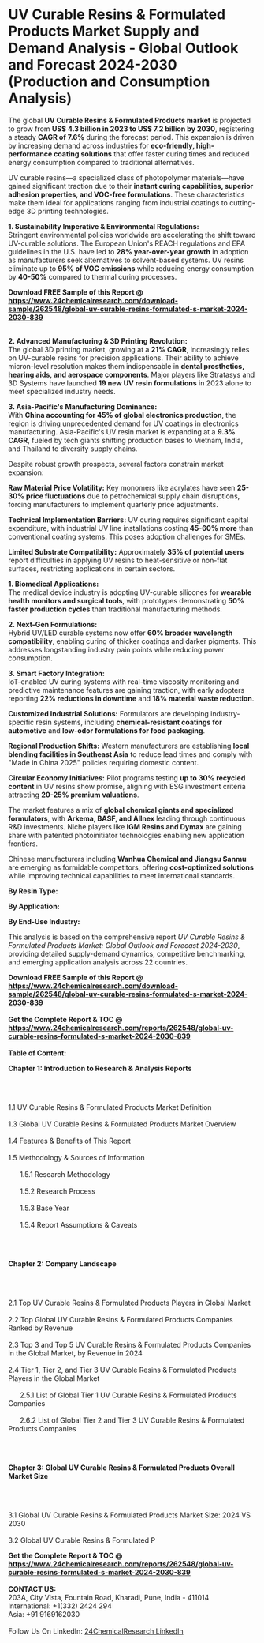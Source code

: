 <h1>UV Curable Resins &amp; Formulated Products Market Supply and Demand Analysis - Global Outlook and Forecast 2024-2030 (Production and Consumption Analysis)</h1><p>The global <strong>UV Curable Resins &amp; Formulated Products market</strong> is projected to grow from <strong>US$ 4.3 billion in 2023 to US$ 7.2 billion by 2030</strong>, registering a steady <strong>CAGR of 7.6%</strong> during the forecast period. This expansion is driven by increasing demand across industries for <strong>eco-friendly, high-performance coating solutions</strong> that offer faster curing times and reduced energy consumption compared to traditional alternatives.</p><p>UV curable resins—a specialized class of photopolymer materials—have gained significant traction due to their <strong>instant curing capabilities, superior adhesion properties, and VOC-free formulations</strong>. These characteristics make them ideal for applications ranging from industrial coatings to cutting-edge 3D printing technologies.</p><p><strong>1. Sustainability Imperative &amp; Environmental Regulations:</strong><br>
Stringent environmental policies worldwide are accelerating the shift toward UV-curable solutions. The European Union's REACH regulations and EPA guidelines in the U.S. have led to <strong>28% year-over-year growth</strong> in adoption as manufacturers seek alternatives to solvent-based systems. UV resins eliminate up to <strong>95% of VOC emissions</strong> while reducing energy consumption by <strong>40-50%</strong> compared to thermal curing processes.</p><div><b>Download FREE Sample of this Report @ 
            <a href="https://www.24chemicalresearch.com/download-sample/262548/global-uv-curable-resins-formulated-s-market-2024-2030-839">
            https://www.24chemicalresearch.com/download-sample/262548/global-uv-curable-resins-formulated-s-market-2024-2030-839</a></b></div><br><p><strong>2. Advanced Manufacturing &amp; 3D Printing Revolution:</strong><br>
The global 3D printing market, growing at a <strong>21% CAGR</strong>, increasingly relies on UV-curable resins for precision applications. Their ability to achieve micron-level resolution makes them indispensable in <strong>dental prosthetics, hearing aids, and aerospace components</strong>. Major players like Stratasys and 3D Systems have launched <strong>19 new UV resin formulations</strong> in 2023 alone to meet specialized industry needs.</p><p><strong>3. Asia-Pacific's Manufacturing Dominance:</strong><br>
With <strong>China accounting for 45% of global electronics production</strong>, the region is driving unprecedented demand for UV coatings in electronics manufacturing. Asia-Pacific's UV resin market is expanding at a <strong>9.3% CAGR</strong>, fueled by tech giants shifting production bases to Vietnam, India, and Thailand to diversify supply chains.</p><p>Despite robust growth prospects, several factors constrain market expansion:</p><p><strong>Raw Material Price Volatility:</strong> Key monomers like acrylates have seen <strong>25-30% price fluctuations</strong> due to petrochemical supply chain disruptions, forcing manufacturers to implement quarterly price adjustments.</p><p><strong>Technical Implementation Barriers:</strong> UV curing requires significant capital expenditure, with industrial UV line installations costing <strong>45-60% more</strong> than conventional coating systems. This poses adoption challenges for SMEs.</p><p><strong>Limited Substrate Compatibility:</strong> Approximately <strong>35% of potential users</strong> report difficulties in applying UV resins to heat-sensitive or non-flat surfaces, restricting applications in certain sectors.</p><p><strong>1. Biomedical Applications:</strong><br>
The medical device industry is adopting UV-curable silicones for <strong>wearable health monitors and surgical tools</strong>, with prototypes demonstrating <strong>50% faster production cycles</strong> than traditional manufacturing methods.</p><p><strong>2. Next-Gen Formulations:</strong><br>
Hybrid UV/LED curable systems now offer <strong>60% broader wavelength compatibility</strong>, enabling curing of thicker coatings and darker pigments. This addresses longstanding industry pain points while reducing power consumption.</p><p><strong>3. Smart Factory Integration:</strong><br>
IoT-enabled UV curing systems with real-time viscosity monitoring and predictive maintenance features are gaining traction, with early adopters reporting <strong>22% reductions in downtime</strong> and <strong>18% material waste reduction</strong>.</p><p><strong>Customized Industrial Solutions:</strong> Formulators are developing industry-specific resin systems, including <strong>chemical-resistant coatings for automotive</strong> and <strong>low-odor formulations for food packaging</strong>.</p><p><strong>Regional Production Shifts:</strong> Western manufacturers are establishing <strong>local blending facilities in Southeast Asia</strong> to reduce lead times and comply with "Made in China 2025" policies requiring domestic content.</p><p><strong>Circular Economy Initiatives:</strong> Pilot programs testing <strong>up to 30% recycled content</strong> in UV resins show promise, aligning with ESG investment criteria attracting <strong>20-25% premium valuations</strong>.</p><p>The market features a mix of <strong>global chemical giants and specialized formulators</strong>, with <strong>Arkema, BASF, and Allnex</strong> leading through continuous R&amp;D investments. Niche players like <strong>IGM Resins and Dymax</strong> are gaining share with patented photoinitiator technologies enabling new application frontiers.</p><p>Chinese manufacturers including <strong>Wanhua Chemical and Jiangsu Sanmu</strong> are emerging as formidable competitors, offering <strong>cost-optimized solutions</strong> while improving technical capabilities to meet international standards.</p><p><strong>By Resin Type:</strong></p><p><strong>By Application:</strong></p><p><strong>By End-Use Industry:</strong></p><p>This analysis is based on the comprehensive report <em>UV Curable Resins &amp; Formulated Products Market: Global Outlook and Forecast 2024-2030</em>, providing detailed supply-demand dynamics, competitive benchmarking, and emerging application analysis across 22 countries.</p><div><b>Download FREE Sample of this Report @ 
            <a href="https://www.24chemicalresearch.com/download-sample/262548/global-uv-curable-resins-formulated-s-market-2024-2030-839">
            https://www.24chemicalresearch.com/download-sample/262548/global-uv-curable-resins-formulated-s-market-2024-2030-839</a></b></div><br><div><b>Get the Complete Report & TOC @ 
            <a href="https://www.24chemicalresearch.com/reports/262548/global-uv-curable-resins-formulated-s-market-2024-2030-839">
            https://www.24chemicalresearch.com/reports/262548/global-uv-curable-resins-formulated-s-market-2024-2030-839</a></b></div><br>
            <b>Table of Content:</b><p><p><strong>Chapter 1: Introduction to Research &amp; Analysis Reports</strong></p><br />
<br />
<p>1.1 UV Curable Resins & Formulated Products Market Definition<br /><br />
1.3 Global UV Curable Resins & Formulated Products Market Overview<br /><br />
1.4 Features &amp; Benefits of This Report<br /><br />
1.5 Methodology &amp; Sources of Information<br /><br />
&nbsp;&nbsp;&nbsp;&nbsp;&nbsp; 1.5.1 Research Methodology<br /><br />
&nbsp;&nbsp;&nbsp;&nbsp;&nbsp; 1.5.2 Research Process<br /><br />
&nbsp;&nbsp;&nbsp;&nbsp;&nbsp; 1.5.3 Base Year<br /><br />
&nbsp;&nbsp;&nbsp;&nbsp;&nbsp; 1.5.4 Report Assumptions &amp; Caveats</p><br />
<br />
<p><strong>Chapter 2: Company Landscape</strong></p><br />
<br />
<p>2.1 Top UV Curable Resins & Formulated Products Players in Global Market<br /><br />
2.2 Top Global UV Curable Resins & Formulated Products Companies Ranked by Revenue<br /><br />
2.3 Top 3 and Top 5 UV Curable Resins & Formulated Products Companies in the Global Market, by Revenue in 2024<br /><br />
2.4 Tier 1, Tier 2, and Tier 3 UV Curable Resins & Formulated Products Players in the Global Market<br /><br />
&nbsp;&nbsp;&nbsp;&nbsp;&nbsp; 2.5.1 List of Global Tier 1 UV Curable Resins & Formulated Products Companies<br /><br />
&nbsp;&nbsp;&nbsp;&nbsp;&nbsp; 2.6.2 List of Global Tier 2 and Tier 3 UV Curable Resins & Formulated Products Companies</p><br />
<br />
<p><strong>Chapter 3: Global UV Curable Resins & Formulated Products Overall Market Size</strong></p><br />
<br />
<p>3.1 Global UV Curable Resins & Formulated Products Market Size: 2024 VS 2030<br /><br />
3.2 Global UV Curable Resins & Formulated P</p><div><b>Get the Complete Report & TOC @ 
            <a href="https://www.24chemicalresearch.com/reports/262548/global-uv-curable-resins-formulated-s-market-2024-2030-839">
            https://www.24chemicalresearch.com/reports/262548/global-uv-curable-resins-formulated-s-market-2024-2030-839</a></b></div><br><b>CONTACT US:</b><br>
            203A, City Vista, Fountain Road, Kharadi, Pune, India - 411014<br>
            International: +1(332) 2424 294<br>
            Asia: +91 9169162030 <br><br>
            Follow Us On LinkedIn: <a href="https://www.linkedin.com/company/24chemicalresearch/">24ChemicalResearch LinkedIn</a>